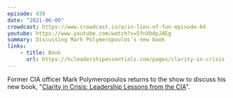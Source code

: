 ```yaml
---
episode: 439
date: "2021-06-09"
crowdcast: https://www.crowdcast.io/e/in-lieu-of-fun-episode-64
youtube: https://www.youtube.com/watch?v=5fnXbdpJAEg
summary: Discussing Mark Polymeropoulos's new book
links:
    - title: Book
      url: https://hcleadershipessentials.com/pages/clarity-in-crisis
---
```

Former CIA officer Mark Polymeropoulos returns to the show to discuss his new book, "[Clarity in Crisis: Leadership Lessons from the CIA][book]".

[book]: https://hcleadershipessentials.com/pages/clarity-in-crisis

